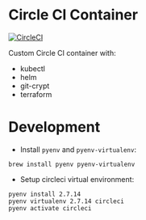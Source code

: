 # Circle CI Container

[![CircleCI](https://circleci.com/gh/nanliu/circleci.svg?style=svg)](https://circleci.com/gh/nanliu/circleci)

Custom Circle CI container with:

* kubectl
* helm
* git-crypt
* terraform

# Development

* Install `pyenv` and `pyenv-virtualenv`:
```
brew install pyenv pyenv-virtualenv
```

* Setup circleci virtual environment:
```
pyenv install 2.7.14
pyenv virtualenv 2.7.14 circleci
pyenv activate circleci
```
